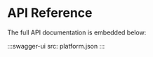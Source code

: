 # API Reference

The full API documentation is embedded below:

:::swagger-ui
    src: platform.json
:::
